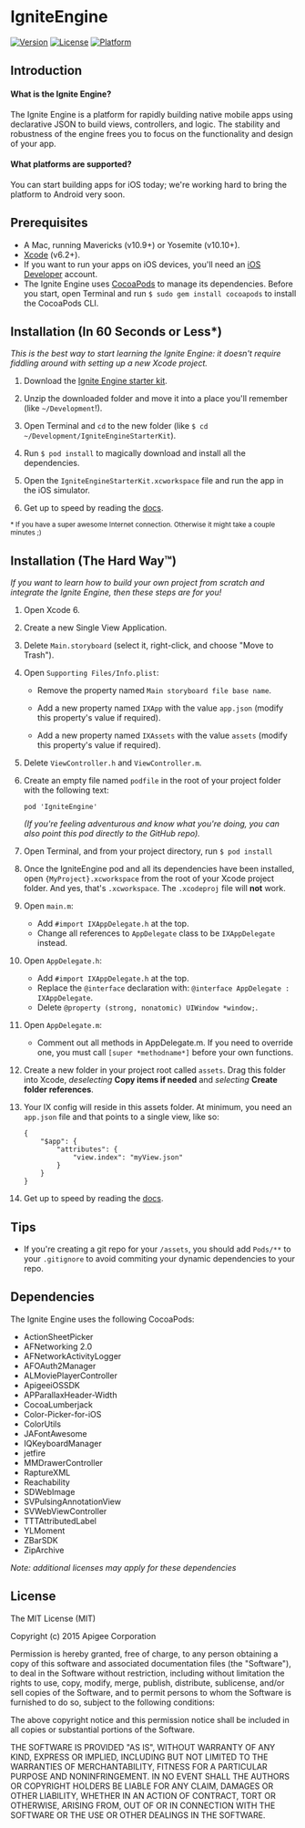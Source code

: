 # IgniteEngine

[![Version](https://img.shields.io/cocoapods/v/IgniteEngine.svg?style=flat)](http://cocoapods.org/pods/IgniteEngine)
[![License](https://img.shields.io/cocoapods/l/IgniteEngine.svg?style=flat)](http://cocoapods.org/pods/IgniteEngine)
[![Platform](https://img.shields.io/cocoapods/p/IgniteEngine.svg?style=flat)](http://cocoapods.org/pods/IgniteEngine)

## Introduction

#### What is the Ignite Engine?

The Ignite Engine is a platform for rapidly building native mobile apps using declarative JSON to build views, controllers, and logic. The stability and robustness of the engine frees you to focus on the functionality and design of your app.

#### What platforms are supported?

You can start building apps for iOS today; we're working hard to bring the platform to Android very soon.

## Prerequisites

- A Mac, running Mavericks (v10.9+) or Yosemite (v10.10+).
- [Xcode](https://itunes.apple.com/us/app/xcode/id497799835) (v6.2+).
- If you want to run your apps on iOS devices, you'll need an [iOS Developer](http://developer.apple.com) account.
- The Ignite Engine uses [CocoaPods](http://cocoapods.org) to manage its dependencies. Before you start, open Terminal and run `$ sudo gem install cocoapods` to install the CocoaPods CLI.

## Installation (In 60 Seconds or Less*)

*This is the best way to start learning the Ignite Engine: it doesn't require fiddling around with setting up a new Xcode project.*

1. Download the [Ignite Engine starter kit](https://ignite.apigee.com/IgniteEngineStarterKit.zip).

2. Unzip the downloaded folder and move it into a place you'll remember (like `~/Development`!).

3. Open Terminal and `cd` to the new folder (like `$ cd ~/Development/IgniteEngineStarterKit`).

4. Run `$ pod install` to magically download and install all the dependencies.

5. Open the `IgniteEngineStarterKit.xcworkspace` file and run the app in the iOS simulator.

6. Get up to speed by reading the [docs](https://ignite.apigee.com).
 
<sub>* If you have a super awesome Internet connection. Otherwise it might take a couple minutes ;)</sub>

## Installation (The Hard Way™)

*If you want to learn how to build your own project from scratch and integrate the Ignite Engine, then these steps are for you!*

1. Open Xcode 6.

2. Create a new Single View Application.

3. Delete `Main.storyboard`  (select it, right-click, and choose "Move to Trash").

4. Open `Supporting Files/Info.plist`:

    - Remove the property named `Main storyboard file base name`.
    
    - Add a new property named `IXApp` with the value `app.json` (modify this property's value if required).
    
    - Add a new property named `IXAssets` with the value `assets` (modify this property's value if required).

5. Delete `ViewController.h` and `ViewController.m`.

6. Create an empty file named `podfile` in the root of your project folder with the following text:

    ```
    pod 'IgniteEngine'
    ```
    *(If you're feeling adventurous and know what you're doing, you can also point this pod directly to the GitHub repo).*

7. Open Terminal, and from your project directory, run `$ pod install`

8. Once the IgniteEngine pod and all its dependencies have been installed, open `{MyProject}.xcworkspace` from the root of your Xcode project folder. And yes, that's `.xcworkspace`. The `.xcodeproj` file will **not** work.

9. Open `main.m`:

    - Add `#import IXAppDelegate.h` at the top.
    - Change all references to `AppDelegate` class to be `IXAppDelegate` instead.

10. Open `AppDelegate.h`:
	
	- Add `#import IXAppDelegate.h` at the top.
	- Replace the `@interface` declaration with: `@interface AppDelegate : IXAppDelegate`.
	- Delete `@property (strong, nonatomic) UIWindow *window;`.

11. Open `AppDelegate.m`:

	- Comment out all methods in AppDelegate.m. If you need to override one, you must call `[super *methodname*]` before your own functions.

12. Create a new folder in your project root called `assets`. Drag this folder into Xcode, *deselecting* **Copy items if needed** and *selecting* **Create folder references**.

13. Your IX config will reside in this assets folder. At minimum, you need an `app.json` file and that points to a single view, like so:

	```
	{
	    "$app": {
	        "attributes": {
	            "view.index": "myView.json"
	        }
	    }
	}
	```

14. Get up to speed by reading the [docs](https://ignite.apigee.com).

## Tips

- If you're creating a git repo for your `/assets`, you should add `Pods/**` to your `.gitignore` to avoid commiting your dynamic dependencies to your repo.

## Dependencies

The Ignite Engine uses the following CocoaPods:

- ActionSheetPicker
- AFNetworking 2.0
- AFNetworkActivityLogger
- AFOAuth2Manager
- ALMoviePlayerController
- ApigeeiOSSDK
- APParallaxHeader-Width
- CocoaLumberjack
- Color-Picker-for-iOS
- ColorUtils
- JAFontAwesome
- IQKeyboardManager
- jetfire
- MMDrawerController
- RaptureXML
- Reachability
- SDWebImage
- SVPulsingAnnotationView
- SVWebViewController
- TTTAttributedLabel
- YLMoment
- ZBarSDK
- ZipArchive

*Note: additional licenses may apply for these dependencies*

## License

 The MIT License (MIT)

 Copyright (c) 2015 Apigee Corporation

 Permission is hereby granted, free of charge, to any person obtaining a copy
 of this software and associated documentation files (the "Software"), to deal
 in the Software without restriction, including without limitation the rights
 to use, copy, modify, merge, publish, distribute, sublicense, and/or sell
 copies of the Software, and to permit persons to whom the Software is
 furnished to do so, subject to the following conditions:

 The above copyright notice and this permission notice shall be included in
 all copies or substantial portions of the Software.

 THE SOFTWARE IS PROVIDED "AS IS", WITHOUT WARRANTY OF ANY KIND, EXPRESS OR
 IMPLIED, INCLUDING BUT NOT LIMITED TO THE WARRANTIES OF MERCHANTABILITY,
 FITNESS FOR A PARTICULAR PURPOSE AND NONINFRINGEMENT. IN NO EVENT SHALL THE
 AUTHORS OR COPYRIGHT HOLDERS BE LIABLE FOR ANY CLAIM, DAMAGES OR OTHER
 LIABILITY, WHETHER IN AN ACTION OF CONTRACT, TORT OR OTHERWISE, ARISING FROM,
 OUT OF OR IN CONNECTION WITH THE SOFTWARE OR THE USE OR OTHER DEALINGS IN
 THE SOFTWARE.

